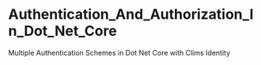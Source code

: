 # Authentication_And_Authorization_In_Dot_Net_Core
Multiple Authentication Schemes in Dot Net Core with Clims Identity
